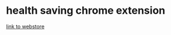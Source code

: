 # health saving chrome extension 


[link to webstore](https://chrome.google.com/webstore/detail/interuptor/odieldgdfinhcllljjgfgjgonlinfngc?hl=uk)
